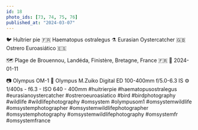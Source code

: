 ```yaml
---
id: 18
photo_ids: [73, 74, 75, 76]
published_at: "2024-03-07"
---
```

🐦 
Huîtrier pie 🇫🇷
Haematopus ostralegus ⚗️
Eurasian Oystercatcher 🇬🇧
Ostrero Euroasiático 🇪🇸

🗺️ Plage de Brouennou, Landéda, Finistère, Bretagne, France 🇫🇷
📅 2024-01-11

📷 Olympus OM-1
🔭 Olympus M.Zuiko Digital ED 100-400mm f/5.0-6.3 IS
⚙️ 1/400s - f6.3 - ISO 640 - 400mm
#huitrierpie #haematopusostralegus #eurasianoystercatcher #ostreroeuroasiatico #bird #birdphotography #wildlife #wildlifephotography #omsystem #olympusom1 #omsystemwildlife #omsystemphotographer #omsystemwildlifephotographer #omsystemphotography #omsystemwildlifephotography #omsystemfr #omsystemfrance